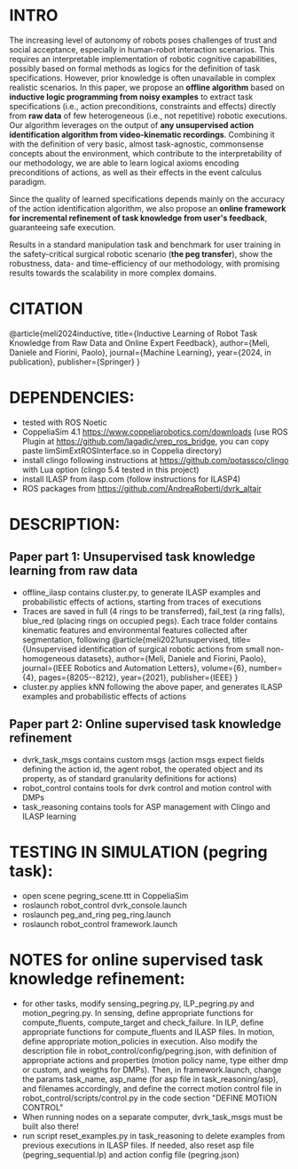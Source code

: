 # INTRO
The increasing level of autonomy of robots poses challenges of trust and social acceptance, especially in human-robot interaction scenarios.
This requires an interpretable implementation of robotic cognitive capabilities, possibly based on formal methods as logics for the definition of task specifications. However, prior knowledge is often unavailable in complex realistic scenarios.
In this paper, we propose an **offline algorithm** based on **inductive logic programming from noisy examples** to extract task specifications (i.e., action preconditions, constraints and effects) directly from **raw data** of few heterogeneous (i.e., not repetitive) robotic executions. Our algorithm leverages on the output of **any unsupervised action identification algorithm from video-kinematic recordings**. Combining it with the definition of very basic, almost task-agnostic, commonsense concepts about the environment, which contribute to the interpretability of our methodology, we are able to learn logical axioms encoding preconditions of actions, as well as their effects in the event calculus paradigm. 

Since the quality of learned specifications depends mainly on the accuracy of the action identification algorithm, we also propose an **online framework for incremental refinement of task knowledge from user's feedback**, guaranteeing safe execution.

Results in a standard manipulation task and benchmark for user training in the safety-critical surgical robotic scenario (**the peg transfer**), show the robustness, data- and time-efficiency of our methodology, with promising results towards the scalability in more complex domains.

# CITATION
@article{meli2024inductive,
  title={Inductive Learning of Robot Task Knowledge from Raw Data and Online Expert Feedback},
  author={Meli, Daniele and Fiorini, Paolo},
  journal={Machine Learning},
  year={2024, in publication},
  publisher={Springer}
}

# DEPENDENCIES:
- tested with ROS Noetic
- CoppeliaSim 4.1 https://www.coppeliarobotics.com/downloads (use ROS Plugin at https://github.com/lagadic/vrep_ros_bridge, you can copy paste limSimExtROSInterface.so in Coppelia directory)
- install clingo following instructions at https://github.com/potassco/clingo with Lua option (clingo 5.4 tested in this project)
- install ILASP from ilasp.com (follow instructions for ILASP4)
- ROS packages from https://github.com/AndreaRoberti/dvrk_altair


# DESCRIPTION:
## Paper part 1: Unsupervised task knowledge learning from raw data
- offline_ilasp contains cluster.py, to generate ILASP examples and probabilistic effects of actions, starting from traces of executions
- Traces are saved in full (4 rings to be transferred), fail_test (a ring falls), blue_red (placing rings on occupied pegs). Each trace folder contains kinematic features and environmental features collected after segmentation, following
@article{meli2021unsupervised,
  title={Unsupervised identification of surgical robotic actions from small non-homogeneous datasets},
  author={Meli, Daniele and Fiorini, Paolo},
  journal={IEEE Robotics and Automation Letters},
  volume={6},
  number={4},
  pages={8205--8212},
  year={2021},
  publisher={IEEE}
}
- cluster.py applies kNN following the above paper, and generates ILASP examples and probabilistic effects of actions

## Paper part 2: Online supervised task knowledge refinement
- dvrk_task_msgs contains custom msgs (action msgs expect fields defining the action id, the agent robot, the operated object and its property, as of standard granularity definitions for actions)
- robot_control contains tools for dvrk control and motion control with DMPs
- task_reasoning contains tools for ASP management with Clingo and ILASP learning

# TESTING IN SIMULATION (pegring task): 
- open scene pegring_scene.ttt in CoppeliaSim
- roslaunch robot_control dvrk_console.launch
- roslaunch peg_and_ring peg_ring.launch
- roslaunch robot_control framework.launch

# NOTES for online supervised task knowledge refinement:
- for other tasks, modify sensing_pegring.py, ILP_pegring.py and motion_pegring.py. In sensing, define appropriate functions for compute_fluents, compute_target and check_failure. In ILP, define appropriate functions for compute_fluents and ILASP files. In motion, define appropriate motion_policies in execution. Also modify the description file in robot_control/config/pegring.json, with definition of appropriate actions and properties (motion policy name, type either dmp or custom, and weigths for DMPs). Then, in framework.launch, change the params task_name, asp_name (for asp file in task_reasoning/asp), and filenames accordingly, and define the correct motion control file in robot_control/scripts/control.py in the code section "DEFINE MOTION CONTROL"
- When running nodes on a separate computer, dvrk_task_msgs must be built also there!
- run script reset_examples.py in task_reasoning to delete examples from previous executions in ILASP files. If needed, also reset asp file (pegring_sequential.lp) and action config file (pegring.json)

